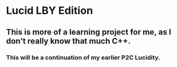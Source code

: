 # Lucid LBY Edition

## This is more of a learning project for me, as I don't really know that much C++. 
### This will be a continuation of my earlier P2C Lucidity.
